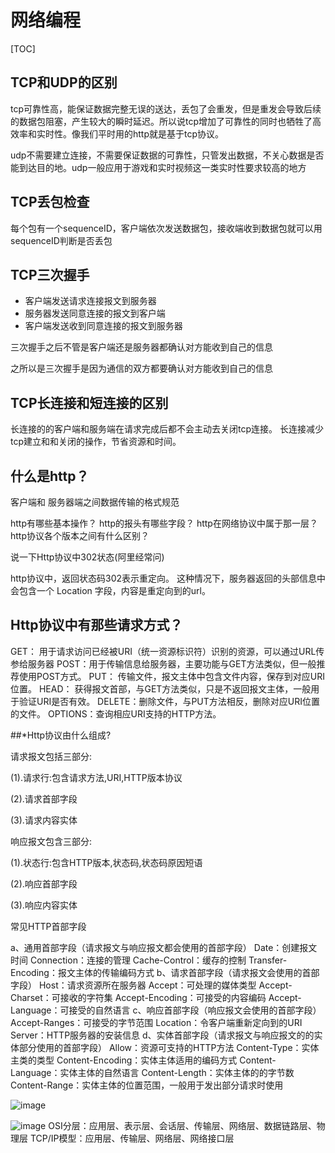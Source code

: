 # 网络编程 

[TOC]


## TCP和UDP的区别

tcp可靠性高，能保证数据完整无误的送达，丢包了会重发，但是重发会导致后续的数据包阻塞，产生较大的瞬时延迟。所以说tcp增加了可靠性的同时也牺牲了高效率和实时性。像我们平时用的http就是基于tcp协议。

udp不需要建立连接，不需要保证数据的可靠性，只管发出数据，不关心数据是否能到达目的地。udp一般应用于游戏和实时视频这一类实时性要求较高的地方

## TCP丢包检查

每个包有一个sequenceID，客户端依次发送数据包，接收端收到数据包就可以用sequenceID判断是否丢包

## TCP三次握手

- 客户端发送请求连接报文到服务器
- 服务器发送同意连接的报文到客户端
- 客户端发送收到同意连接的报文到服务器

三次握手之后不管是客户端还是服务器都确认对方能收到自己的信息

之所以是三次握手是因为通信的双方都要确认对方能收到自己的信息

## TCP长连接和短连接的区别
长连接的的客户端和服务端在请求完成后都不会主动去关闭tcp连接。
长连接减少tcp建立和和关闭的操作，节省资源和时间。



## 什么是http？

客户端和 服务器端之间数据传输的格式规范

http有哪些基本操作？
http的报头有哪些字段？
http在网络协议中属于那一层？
http协议各个版本之间有什么区别？

说一下Http协议中302状态(阿里经常问)

http协议中，返回状态码302表示重定向。
这种情况下，服务器返回的头部信息中会包含一个 Location 字段，内容是重定向到的url。

## Http协议中有那些请求方式？

GET： 用于请求访问已经被URI（统一资源标识符）识别的资源，可以通过URL传参给服务器
POST：用于传输信息给服务器，主要功能与GET方法类似，但一般推荐使用POST方式。
PUT： 传输文件，报文主体中包含文件内容，保存到对应URI位置。
HEAD： 获得报文首部，与GET方法类似，只是不返回报文主体，一般用于验证URI是否有效。
DELETE：删除文件，与PUT方法相反，删除对应URI位置的文件。
OPTIONS：查询相应URI支持的HTTP方法。

##*Http协议由什么组成?

请求报文包括三部分:

(1).请求行:包含请求方法,URI,HTTP版本协议

(2).请求首部字段

(3).请求内容实体

响应报文包含三部分:

(1).状态行:包含HTTP版本,状态码,状态码原因短语

(2).响应首部字段

(3).响应内容实体

常见HTTP首部字段

a、通用首部字段（请求报文与响应报文都会使用的首部字段）
Date：创建报文时间
Connection：连接的管理
Cache-Control：缓存的控制
Transfer-Encoding：报文主体的传输编码方式
b、请求首部字段（请求报文会使用的首部字段）
Host：请求资源所在服务器
Accept：可处理的媒体类型
Accept-Charset：可接收的字符集
Accept-Encoding：可接受的内容编码
Accept-Language：可接受的自然语言
c、响应首部字段（响应报文会使用的首部字段）
Accept-Ranges：可接受的字节范围
Location：令客户端重新定向到的URI
Server：HTTP服务器的安装信息
d、实体首部字段（请求报文与响应报文的的实体部分使用的首部字段）
Allow：资源可支持的HTTP方法
Content-Type：实体主类的类型
Content-Encoding：实体主体适用的编码方式
Content-Language：实体主体的自然语言
Content-Length：实体主体的的字节数
Content-Range：实体主体的位置范围，一般用于发出部分请求时使用

![image](http://7xt310.com1.z0.glb.clouddn.com/%E5%B8%B8%E7%94%A8%E7%8A%B6%E6%80%81%E7%A0%81.png)

![image](https://img-blog.csdn.net/20160119103952612)
OSI分层：应用层、表示层、会话层、传输层、网络层、数据链路层、物理层
TCP/IP模型：应用层、传输层、网络层、网络接口层
